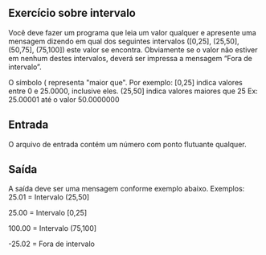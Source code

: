 ## Exercício sobre intervalo

Você deve fazer um programa que leia um valor qualquer e apresente uma mensagem dizendo em qual dos seguintes intervalos ([0,25], (25,50], (50,75], (75,100]) este valor se encontra. Obviamente se o valor não estiver em nenhum destes intervalos, deverá ser impressa a mensagem “Fora de intervalo”.

O símbolo ( representa "maior que". Por exemplo:
[0,25]  indica valores entre 0 e 25.0000, inclusive eles.
(25,50] indica valores maiores que 25 Ex: 25.00001 até o valor 50.0000000

 ## Entrada
O arquivo de entrada contém um número com ponto flutuante qualquer.

## Saída
A saída deve ser uma mensagem conforme exemplo abaixo. 
Exemplos:
25.01 = Intervalo (25,50]

25.00 = Intervalo [0,25]

100.00 = Intervalo (75,100]

-25.02 = Fora de intervalo
